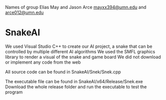 Names of group Elias May and Jason Arce mayxx394@umn.edu and arce012@umn.edu
# SnakeAI
We used Visual Studio C++ to create our AI project, a snake that can be controlled by multiple different AI algorithms
We used the SMFL graphics library to render a visual of the snake and game board
We did not download or implement any code from the web



All source code can be found in 
SnakeAI/Snek/Snek.cpp


The executable file can be found in SnakeAI/x64/Release/Snek.exe
Download the whole release folder and run the executable to test the program
